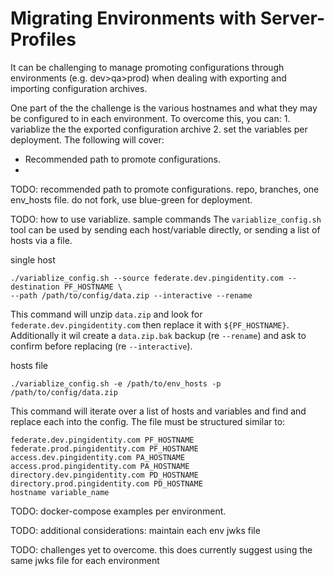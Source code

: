 # Migrating Environments with Server-Profiles

It can be challenging to manage promoting configurations through environments (e.g. dev>qa>prod) when dealing with exporting and importing configuration archives. 

One part of the the challenge is the various hostnames and what they may be configured to in each environment. To overcome this, you can: 1. variablize the the exported configuration archive 2. set the variables per deployment.
The following will cover: 
  - Recommended path to promote configurations. 
  - 

TODO: recommended path to promote configurations. repo, branches, one env_hosts file. do not fork, use blue-green for deployment. 

TODO: how to use variablize. sample commands
The `variablize_config.sh` tool can be used by sending each host/variable directly, or sending a list of hosts via a file. 

single host
```
./variablize_config.sh --source federate.dev.pingidentity.com --destination PF_HOSTNAME \
--path /path/to/config/data.zip --interactive --rename
```
This command will unzip `data.zip` and look for `federate.dev.pingidentity.com` then replace it with `${PF_HOSTNAME}`.
Additionally it wil create a `data.zip.bak` backup (re `--rename`) and ask to confirm before replacing (re `--interactive`). 

hosts file
```
./variablize_config.sh -e /path/to/env_hosts -p /path/to/config/data.zip
```
This command will iterate over a list of hosts and variables and find and replace each into the config. The file must be structured similar to: 
```
federate.dev.pingidentity.com PF_HOSTNAME
federate.prod.pingidentity.com PF_HOSTNAME
access.dev.pingidentity.com PA_HOSTNAME
access.prod.pingidentity.com PA_HOSTNAME
directory.dev.pingidentity.com PD_HOSTNAME
directory.prod.pingidentity.com PD_HOSTNAME
hostname variable_name
```




TODO: docker-compose examples per environment. 

TODO: additional considerations: maintain each env jwks file

TODO: challenges yet to overcome. this does currently suggest using the same jwks file for each environment